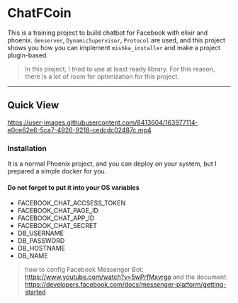 # ChatFCoin

This is a training project to build chatbot for Facebook with elixir and phoenix. `Genserver`, `DynamicSupervisor`, `Protocol` are used, and this project shows you how you can implement `mishka_installer` and make a project plugin-based.

> In this project, I tried to use at least ready library. For this reason, there is a lot of room for optimization for this project.

---

## Quick View


https://user-images.githubusercontent.com/8413604/163977114-e0ce62e6-5ca7-4926-9218-cedcdc02487c.mp4



### Installation

It is a normal Phoenix project, and you can deploy on your system, but I prepared a simple docker for you.

#### Do not forget to put it into your OS variables

* FACEBOOK_CHAT_ACCSESS_TOKEN
* FACEBOOK_CHAT_PAGE_ID
* FACEBOOK_CHAT_APP_ID
* FACEBOOK_CHAT_SECRET
* DB_USERNAME
* DB_PASSWORD
* DB_HOSTNAME
* DB_NAME

> how to config Facebook Messenger Bot: https://www.youtube.com/watch?v=5wPrfMxvrgo and the document: https://developers.facebook.com/docs/messenger-platform/getting-started
